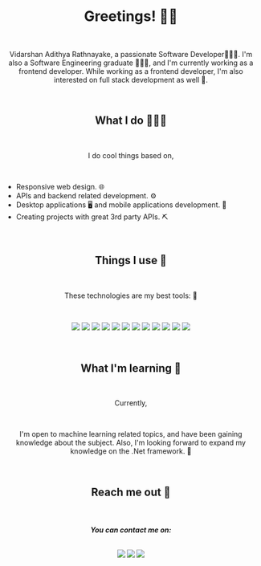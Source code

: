 <h1 align='center'> Greetings! 🙋‍♂️</h1>

<br>

<p align='center'> Vidarshan Adithya Rathnayake, a passionate Software Developer👨🏻‍💻️. I'm also a Software Engineering graduate 👨🏻‍🎓️, and I'm currently working as a frontend developer. While working as a frontend developer, I'm also interested on full stack development as well 💝.</p>

<br>

<h2 align='center'> What I do 👨🏻‍💻️ </h2>

<br> 

<p align='center'>I do cool things based on, </p>

<br>

- Responsive web design. 🌐
- APIs and backend related development. ⚙️
- Desktop applications  🖥️  and mobile applications development. 📱
- Creating projects with great 3rd party APIs. ⛏️

<br>

<h2 align='center'> Things I use 🔧 </h2>

<br>

<p align='center'>These technologies are my best tools: 🚀 </p> 

<br>

<p align='center'>
<img src="https://img.icons8.com/color/30/000000/typescript.png"/>     <img src="https://img.icons8.com/color/30/000000/javascript--v1.png"/>    <img src="https://img.icons8.com/color/30/000000/react-native.png"/>     <img src="https://img.icons8.com/color/30/000000/nodejs.png"/>     <img src="https://img.icons8.com/color/30/000000/angularjs.png"/>     <img src="https://img.icons8.com/color/30/000000/sass.png"/>
<img src="https://img.icons8.com/color/30/000000/python--v1.png"/>    <img src="https://img.icons8.com/color/30/000000/mongodb.png"/>    <img src="https://img.icons8.com/color/30/000000/redis.png"/>    <img src="https://img.icons8.com/color/30/000000/java-coffee-cup-logo--v1.png"/>   <img src="https://img.icons8.com/color/30/000000/c-sharp-logo-2.png"/>   <img src="https://img.icons8.com/color/30/000000/css3.png"/></p>


<br>

<h2 align='center'>  What I'm learning 📝 </h2>

<br>

<p align='center'>Currently, </p>

<br>

<p align='center'>I'm open to machine learning related topics, and have been gaining knowledge about the subject. Also, I'm looking forward to expand my knowledge on the .Net framework. 🤖</p>

<br>

<h2 align='center'> Reach me out 💌 </h2>

<br>

<h5 align='center'>You can contact me on:
 
 <br>
 <br>
 
 [<img src="https://img.icons8.com/fluency/38/000000/gmail-new.png"/>](mailto:vidarshanadithya3@gmail.com)
 [<img src="https://img.icons8.com/color/38/000000/linkedin.png"/>](https://www.linkedin.com/in/vidarshan-rathnayake/)
 [<img src="https://img.icons8.com/color/38/000000/stackoverflow.png"/>](https://stackoverflow.com/users/15415996/vidarshan-adithya)</h5>




